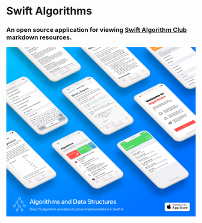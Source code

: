 #  Swift Algorithms
### An open source application for viewing [Swift Algorithm Club](https://github.com/raywenderlich/swift-algorithm-club) markdown resources.  

![](Images/mockups.jpg)
